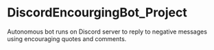 # DiscordEncourgingBot_Project
Autonomous bot runs on Discord server to reply to negative messages using encouraging quotes and comments.
